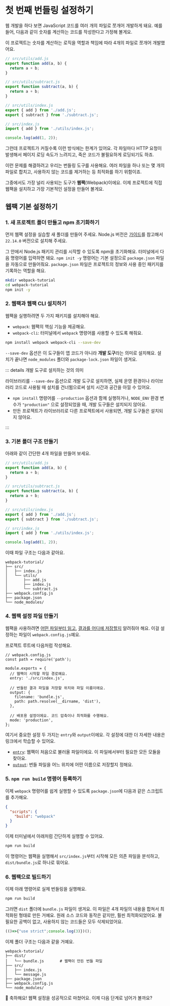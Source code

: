 # 첫 번째 번들링 설정하기

웹 개발을 하다 보면 JavaScript 코드를 여러 개의 파일로 쪼개어 개발하게 돼요. 
예를 들어, 다음과 같이 숫자를 계산하는 코드를 작성한다고 가정해 볼게요. 

이 프로젝트는 숫자를 계산하는 로직을 역할과 책임에 따라 4개의 파일로 쪼개어 개발했어요.

```javascript
// src/utils/add.js
export function add(a, b) {
  return a + b;
}
```

```javascript
// src/utils/subtract.js
export function subtract(a, b) {
  return a + b;
}
```

```javascript
// src/utils/index.js
export { add } from './add.js';
export { subtract } from './subtract.js';
```

```javascript
// src/index.js
import { add } from './utils/index.js';

console.log(add(1, 2));
```

그런데 프로젝트가 커질수록 이런 방식에는 한계가 있어요. 각 파일마다 HTTP 요청이 발생해서 페이지 로딩 속도가 느려지고, 죽은 코드가 불필요하게 로딩되기도 하죠.

이런 문제를 해결하려고 우리는 번들링 도구를 사용해요. 여러 파일을 하나 또는 몇 개의 파일로 합치고, 사용하지 않는 코드를 제거하는 등 최적화를 하기 위함이죠.

그중에서도 가장 널리 사용되는 도구가 **웹팩**(Webpack)이에요. 이제 프로젝트에 직접 웹팩을 설치하고 가장 기본적인 설정을 만들어 볼게요.

## 웹팩 기본 설정하기

### 1. 새 프로젝트 폴더 만들고 npm 초기화하기

먼저 웹팩 설정을 실습할 새 폴더를 만들어 주세요. Node.js 버전은 [가이드](https://nodejs.org/ko/download)를 참고해서 `22.14.0` 버전으로 설치해 주세요. 

그 안에서 Node.js 패키지 관리를 시작할 수 있도록 npm을 초기화해요. 터미널에서 다음 명령어를 입력하면 돼요. `npm init -y` 명령어는 기본 설정으로 `package.json` 파일을 자동으로 만들어줘요. `package.json` 파일은 프로젝트의 정보와 사용 중인 패키지를 기록하는 역할을 해요.

```bash
mkdir webpack-tutorial
cd webpack-tutorial
npm init -y
```

### 2. 웹팩과 웹팩 CLI 설치하기

웹팩을 실행하려면 두 가지 패키지를 설치해야 해요.

- `webpack`: 웹팩의 핵심 기능을 제공해요.
- `webpack-cli`: 터미널에서 `webpack` 명령어를 사용할 수 있도록 해줘요.

```bash
npm install webpack webpack-cli --save-dev
```

`--save-dev` 옵션은 이 도구들이 앱 코드가 아니라 **개발 도구**라는 의미로 설치해요. 설치가 끝나면 `node_modules` 폴더와 `package-lock.json` 파일이 생겨요. 

::: details 개발 도구로 설치하는 것의 의미

라이브러리를 `--save-dev` 옵션으로 개발 도구로 설치하면, 실제 운영 환경이나 라이브러리 코드로 사용될 때 설치를 건너뜀으로써 설치 시간과 공간을 아낄 수 있어요.

- `npm install` 명령어를 `--production` 옵션과 함께 실행하거나, `NODE_ENV` 환경 변수가 `"production"` 으로 설정되었을 때, 개발 도구들은 설치되지 않아요.
- 만든 프로젝트가 라이브러리로 다른 프로젝트에서 사용되면, 개발 도구들은 설치되지 않아요.

:::

### 3. 기본 폴더 구조 만들기

아래와 같이 간단한 4개 파일을 만들어 보세요.

```javascript
// src/utils/add.js
export function add(a, b) {
  return a + b;
}
```

```javascript
// src/utils/subtract.js
export function subtract(a, b) {
  return a + b;
}
```

```javascript
// src/utils/index.js
export { add } from './add.js';
export { subtract } from './subtract.js';
```

```javascript
// src/index.js
import { add } from './utils/index.js';

console.log(add(1, 2));
```

이때 파일 구조는 다음과 같아요.

```
webpack-tutorial/
├── src/
│   ├── index.js
│   └── utils/
│       ├── add.js
│       ├── index.js
│       └── subtract.js
├── webpack.config.js
├── package.json
└── node_modules/
```

### 4. 웹팩 설정 파일 만들기

웹팩을 사용하려면 [어떤 파일부터 읽고](../reference/entry.md), [결과를 어디에 저장할지](../reference/output.md) 알려줘야 해요. 이걸 설정하는 파일이 `webpack.config.js`예요.

프로젝트 루트에 다음처럼 작성해요.

```javascript{6,9-12}
// webpack.config.js
const path = require('path');

module.exports = {
  // 웹팩이 시작할 파일 경로예요.
  entry: './src/index.js',

  // 번들된 결과 파일을 저장할 위치와 파일 이름이에요.
  output: {
    filename: 'bundle.js',
    path: path.resolve(__dirname, 'dist'),
  },

  // 배포용 설정이에요. 코드 압축이나 최적화를 수행해요.
  mode: 'production',
};
```

여기서 중요한 설정 두 가지는 `entry`와 `output`이에요. 각 설정에 대한 더 자세한 내용은 링크에서 학습할 수 있어요.

- [`entry`](../reference/entry.md): 웹팩이 처음으로 불러올 파일이에요. 이 파일에서부터 필요한 모든 모듈을 찾아요.
- [`output`](../reference/output.md): 번들 파일을 어느 위치에 어떤 이름으로 저장할지 정해요.

### 5. `npm run build` 명령어 등록하기

이제 `webpack` 명령어를 쉽게 실행할 수 있도록 `package.json`에 다음과 같은 스크립트를 추가해요.

```json
{
  "scripts": {
    "build": "webpack"
  }
}
```

이제 터미널에서 아래처럼 간단하게 실행할 수 있어요.

```bash
npm run build
```

이 명령어는 웹팩을 실행해서 `src/index.js`부터 시작해 모든 의존 파일을 분석하고, `dist/bundle.js`로 하나로 묶어요.

### 6. 웹팩으로 빌드하기

이제 아래 명령어로 실제 번들링을 실행해요.

```bash
npm run build
```

그러면 `dist` 폴더에 `bundle.js` 파일이 생겨요. 이 파일은 4개 파일의 내용을 합쳐서 최적화된 형태로 만든 거예요.
원래 소스 코드와 동작은 같지만, 훨씬 최적화되었어요. 불필요한 공백이 없고, 사용하지 않는 코드들은 모두 삭제되었어요.

```javascript
(()=>{"use strict";console.log(3)})();
```

이제 폴더 구조는 다음과 같을 거예요.

```{4}
webpack-tutorial/
├── dist/
│   └── bundle.js       # 웹팩이 만든 번들 파일
├── src/
│   ├── index.js
│   └── message.js
├── package.json
├── webpack.config.js
└── node_modules/
```

🎉 축하해요! 웹팩 설정을 성공적으로 마쳤어요. 이제 다음 단계로 넘어가 볼까요?
